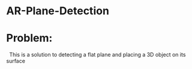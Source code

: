 # AR-Plane-Detection
# Problem:
&nbsp;&nbsp;This is a solution to detecting a flat plane and placing a 3D object on its surface
